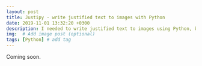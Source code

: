 ```yaml
---
layout: post
title: Justipy - write justified text to images with Python
date: 2019-11-01 13:32:20 +0300
description: I needed to write justified text to images using Python, but there were no modules available for it. Now there is! # Add post description (optional)
img:  # Add image post (optional)
tags: [Python] # add tag
---
```

Coming soon.